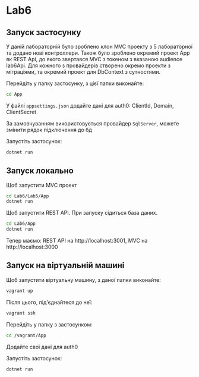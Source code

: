 ﻿# Lab6
## Запуск застосунку
У даній лабораторній було зроблено клон MVC проекту з 5 лабораторної та додано нові контроллери. Також було зроблено окремий проект App як REST Api, до якого звертався MVC з токеном з вказаною audience lab6Api. Для кожного з провайдерів створено окремо проекти з міграціями, та окремий проект для DbContext з сутностями. 

Перейдіть у папку застосунку, з цієї папки виконайте:
```bash
cd App
```

У файлі `appsettings.json` додайте дані для auth0: ClientId, Domain, ClientSecret

За замовчуванням використовується провайдер `SqlServer`, можете змінити рядок підключення до бд

Запустіть застосунок:
```bash
dotnet run
```
## Запуск локально
Щоб запустити MVC проект
```bash
cd Lab6/Lab5/App
dotnet run
```
Щоб запустити REST API. При запуску сідиться база даних.
```bash
cd Lab6/App
dotnet run
```
Тепер маємо:
REST API на http://localhost:3001,
MVC на http://localhost:3000
## Запуск на віртуальній машині
Щоб запустити віртуальну машину, з даної папки виконайте:
```bash
vagrant up
```

Після цього, під'єднайтеся до неї:
```bash
vagrant ssh
```

Перейдіть у папку з застосунком:
```bash
cd /vagrant/App
```

Додайте свої дані для auth0

Запустіть застосунок:
```bash
dotnet run
```